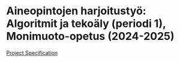 # Aineopintojen harjoitustyö: Algoritmit ja tekoäly (periodi 1), Monimuoto-opetus (2024-2025)

  [Project Specification](/specification.md)
